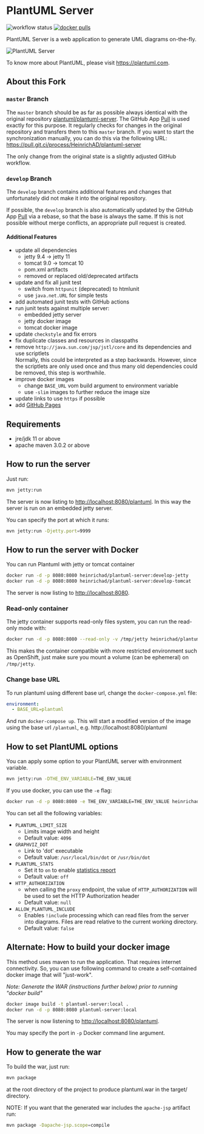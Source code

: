 # PlantUML Server

![workflow status](https://github.com/HeinrichAD/plantuml-server/actions/workflows/main.yml/badge.svg)
[![docker pulls](https://img.shields.io/docker/pulls/heinrichad/plantuml-server.svg)](https://hub.docker.com/r/heinrichad/plantuml-server)

PlantUML Server is a web application to generate UML diagrams on-the-fly.

![PlantUML Server](https://raw.githubusercontent.com/heinrichad/plantuml-server/develop/screenshots/screenshot.png)

To know more about PlantUML, please visit https://plantuml.com.


## About this Fork

### `master` Branch

The `master` branch should be as far as possible always identical with the original repository [plantuml/plantuml-server](https://github.com/plantuml/plantuml-server).
The GitHub App [Pull](https://github.com/apps/pull) is used exactly for this purpose.
It regularly checks for changes in the original repository and transfers them to this `master` branch.
If you want to start the synchronization manually, you can do this via the following URL: https://pull.git.ci/process/HeinrichAD/plantuml-server

The only change from the original state is a slightly adjusted GitHub workflow.

### `develop` Branch

The `develop` branch contains additional features and changes that unfortunately did not make it into the original repository.

If possible, the `develop` branch is also automatically updated by the GitHub App [Pull](https://github.com/apps/pull) via a rebase, so that the base is always the same.
If this is not possible without merge conflicts, an appropriate pull request is created.

#### Additional Features

- update all dependencies
  * jetty 9.4 -> jetty 11
  * tomcat 9.0 -> tomcat 10
  * pom.xml artifacts
  * removed or replaced old/deprecated artifacts
- update and fix all junit test
  * switch from `httpunit` (deprecated) to htmlunit
  * use `java.net.URL` for simple tests
- add automated junit tests with GitHub actions
- run junit tests against multiple server:
  * embedded jetty server
  * jetty docker image
  * tomcat docker image
- update `checkstyle` and fix errors
- fix duplicate classes and resources in classpaths
- remove `http://java.sun.com/jsp/jstl/core` and its dependencies and use scriptlets  
  Normally, this could be interpreted as a step backwards.
  However, since the scriptlets are only used once and thus many old dependencies could be removed, this step is worthwhile.
- improve docker images
  * change `BASE_URL` vom build argument to environment variable
  * use `-slim` images to further reduce the image size
- update links to use `https` if possible
- add [GitHub Pages](https://heinrichad.github.io/plantuml-server/index.html)


## Requirements

- jre/jdk 11 or above
- apache maven 3.0.2 or above

## How to run the server

Just run:

```bash
mvn jetty:run
```

The server is now listing to [http://localhost:8080/plantuml](http://localhost:8080/plantuml).
In this way the server is run on an embedded jetty server.

You can specify the port at which it runs:

```bash
mvn jetty:run -Djetty.port=9999
```

## How to run the server with Docker

You can run Plantuml with jetty or tomcat container
```bash
docker run -d -p 8080:8080 heinrichad/plantuml-server:develop-jetty
docker run -d -p 8080:8080 heinrichad/plantuml-server:develop-tomcat
```

The server is now listing to [http://localhost:8080](http://localhost:8080).

### Read-only container

The jetty container supports read-only files system, you can run the read-only mode with:
```bash
docker run -d -p 8080:8080 --read-only -v /tmp/jetty heinrichad/plantuml-server:develop-jetty
```

This makes the container compatible with more restricted environment such as OpenShift, just make sure you mount a volume (can be ephemeral) on `/tmp/jetty`.

### Change base URL

To run plantuml using different base url, change the `docker-compose.yml` file:
```yaml
environment:
  - BASE_URL=plantuml
```

And run `docker-compose up`. This will start a modified version of the image using
the base url `/plantuml`, e.g. http://localhost:8080/plantuml

## How to set PlantUML options

You can apply some option to your PlantUML server with environment variable.

```bash
mvn jetty:run -DTHE_ENV_VARIABLE=THE_ENV_VALUE
```

If you use docker, you can use the `-e` flag:
```bash
docker run -d -p 8080:8080 -e THE_ENV_VARIABLE=THE_ENV_VALUE heinrichad/plantuml-server:develop-jetty
```

You can set all  the following variables:

* `PLANTUML_LIMIT_SIZE`
    * Limits image width and height
    * Default value: `4096`
* `GRAPHVIZ_DOT`
    * Link to 'dot' executable
    * Default value: `/usr/local/bin/dot` or `/usr/bin/dot`
* `PLANTUML_STATS`
    * Set it to `on` to enable [statistics report](https://plantuml.com/statistics-report)
    * Default value: `off`
* `HTTP_AUTHORIZATION`
    * when calling the `proxy` endpoint, the value of `HTTP_AUTHORIZATION` will be used to set the HTTP Authorization header
    * Default value: `null`
* `ALLOW_PLANTUML_INCLUDE`
    * Enables `!include` processing which can read files from the server into diagrams. Files are read relative to the current working directory.
    * Default value: `false`

## Alternate: How to build your docker image

This method uses maven to run the application. That requires internet connectivity.
So, you can use following command to create a self-contained docker image that will "just-work".

*Note: Generate the WAR (instructions further below) prior to running "docker build"*

```bash
docker image build -t plantuml-server:local .
docker run -d -p 8080:8080 plantuml-server:local
```
The server is now listening to [http://localhost:8080/plantuml](http://localhost:8080/plantuml).

You may specify the port in `-p` Docker command line argument.


## How to generate the war

To build the war, just run:
```bash
mvn package
```
at the root directory of the project to produce plantuml.war in the target/ directory.

NOTE: If you want that the generated war includes the `apache-jsp` artifact run:
```bash
mvn package -Dapache-jsp.scope=compile
```
